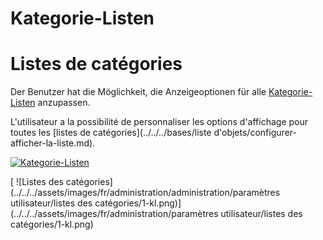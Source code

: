 <!-- TRANSLATED by md-translate -->
# Kategorie-Listen

# Listes de catégories

Der Benutzer hat die Möglichkeit, die Anzeigeoptionen für alle [Kategorie-Listen](../../../../grundlagen/objekt-liste/listenansicht-konfigurieren.md) anzupassen.

L'utilisateur a la possibilité de personnaliser les options d'affichage pour toutes les [listes de catégories](../../../bases/liste d'objets/configurer-afficher-la-liste.md).

[![Kategorie-Listen](../../../../assets/images/de/administration/verwaltung/benutzereinstellungen/kategorie-listen/1-kl.png)](../../../../assets/images/de/administration/verwaltung/benutzereinstellungen/kategorie-listen/1-kl.png)

[ ![Listes des catégories](../../../assets/images/fr/administration/administration/paramètres utilisateur/listes des catégories/1-kl.png)](../../../assets/images/fr/administration/paramètres utilisateur/listes des catégories/1-kl.png)